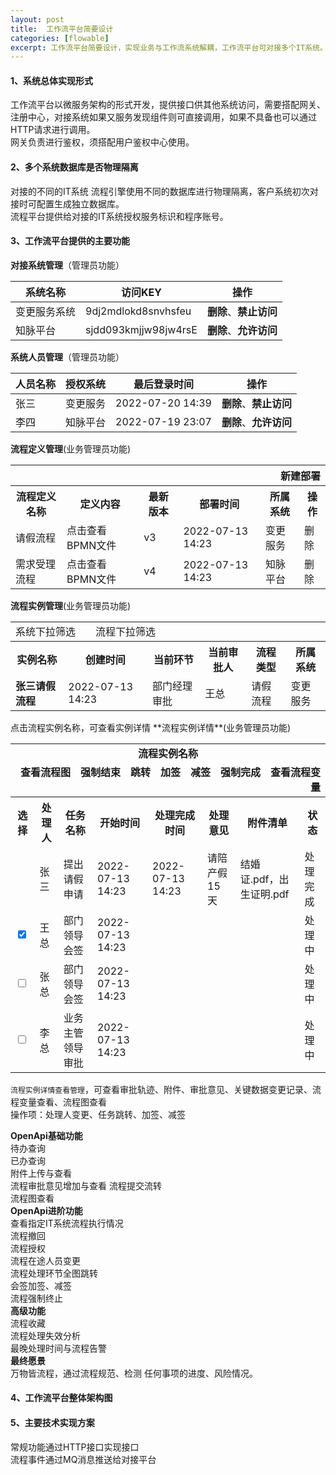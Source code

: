 ```yaml
---
layout: post
title:  工作流平台简要设计
categories: [flowable]
excerpt: 工作流平台简要设计，实现业务与工作流系统解耦，工作流平台可对接多个IT系统。
---
```

#### 1、系统总体实现形式
工作流平台以微服务架构的形式开发，提供接口供其他系统访问，需要搭配网关、注册中心，对接系统如果又服务发现组件则可直接调用，如果不具备也可以通过HTTP请求进行调用。  
网关负责进行鉴权，须搭配用户鉴权中心使用。

#### 2、多个系统数据库是否物理隔离
对接的不同的IT系统 流程引擎使用不同的数据库进行物理隔离，客户系统初次对接时可配置生成独立数据库。  
流程平台提供给对接的IT系统授权服务标识和程序账号。

#### 3、工作流平台提供的主要功能
**对接系统管理**（管理员功能）  

| 系统名称 | 访问KEY | 操作 |
| ---- | ---- | ---- |
| 变更服务系统 | 9dj2mdlokd8snvhsfeu | **删除**、**禁止访问** |
| 知脉平台 | sjdd093kmjjw98jw4rsE | **删除**、**允许访问** |


**系统人员管理**（管理员功能）  

| 人员名称 | 授权系统 | 最后登录时间 | 操作 |
| ---- | ---- | ---- | ---- |
| 张三 | 变更服务 | 2022-07-20 14:39 | **删除**、**禁止访问** |
| 李四 | 知脉平台 | 2022-07-19 23:07 | **删除**、**允许访问** |


**流程定义管理**(业务管理员功能)  
<table>
<tr>
 <th colspan="6" style="text-align:right;">新建部署</th>
</tr>
<tr>
<th>流程定义名称</th>
 <th>定义内容</th><th>最新版本</th>
 <th>部署时间</th>
 <th>所属系统</th><th>操作</th>
</tr>
<tr>
  <td>请假流程</td>
  <td>点击查看BPMN文件</td><td title="点击查看历史版本">v3</td>
  <td>2022-07-13 14:23</td><td>变更服务</td>
  <td>删除</td>
</tr>
<tr>
<td>需求受理流程</td>
<td>点击查看BPMN文件</td><td title="点击查看历史版本">v4</td>
<td>2022-07-13 14:23</td><td>知脉平台</td>
<td>删除</td>
</tr>
</table>



**流程实例管理**(业务管理员功能)  
<table>
<tr>
 <td colspan="6" style="text-align:left;">系统下拉筛选　　流程下拉筛选　　　　　　　　　</td>
</tr>
<tr><th title="点击查看详情">实例名称</th><th>创建时间</th><th>当前环节</th><th>当前审批人</th><th>流程类型</th><th>所属系统</th>
</tr>
<tr>
   <td><b>张三请假流程</b></td><td>2022-07-13 14:23</td><td>部门经理审批
   </td><td>王总</td><td>请假流程</td><td>变更服务</td>
</tr>
</table>
点击流程实例名称，可查看实例详情
**流程实例详情**(业务管理员功能)  
<table>
<tr>
<td colspan="9" style="text-align:center;"><b>流程实例名称</b></td>
</tr>
<tr>
<td colspan="9" style="text-align:right;"><b>查看流程图　强制结束　跳转　加签　减签　强制完成　查看流程变量</b></td>
</tr>
<tr><th>选择</th>
<th>处理人</th><th>任务名称</th><th>开始时间</th><th>处理完成时间</th><th>处理意见</th><th>附件清单</th><th>状态</th>
</tr>
<tr><td></td>
<td>张三</td><td>提出请假申请</td><td>2022-07-13 14:23</td><td>2022-07-13 14:23</td><td>请陪产假15天</td><td>结婚证.pdf，出生证明.pdf</td><td>处理完成</td>
</tr>
<tr><td><input type="checkbox"checked="checked" /></td>
<td>王总</td><td>部门领导会签</td><td>2022-07-13 14:23</td><td></td><td></td><td></td><td>处理中</td>
</tr>
<tr><td><input type="checkbox" /></td>
<td>张总</td><td>部门领导会签</td><td>2022-07-13 14:23</td><td></td><td></td><td></td><td>处理中</td>
</tr>
<tr><td><input type="checkbox" /></td>
<td>李总</td><td>业务主管领导审批</td><td>2022-07-13 14:23</td><td></td><td></td><td></td><td>处理中</td>
</tr>
</table>

`流程实例详情查看管理`，可查看审批轨迹、附件、审批意见、关键数据变更记录、流程变量查看、流程图查看  
操作项：处理人变更、任务跳转、加签、减签  


**OpenApi基础功能**  
待办查询  
已办查询  
附件上传与查看  
流程审批意见增加与查看
流程提交流转  
流程图查看   
**OpenApi进阶功能**  
查看指定IT系统流程执行情况  
流程撤回  
流程授权  
流程在途人员变更  
流程处理环节全图跳转  
会签加签、减签  
流程强制终止  
**高级功能**  
流程收藏  
流程处理失效分析  
最晚处理时间与流程告警   
**最终愿景**  
万物皆流程，通过流程规范、检测 任何事项的进度、风险情况。  




#### 4、工作流平台整体架构图


#### 5、主要技术实现方案
常规功能通过HTTP接口实现接口  
流程事件通过MQ消息推送给对接平台
